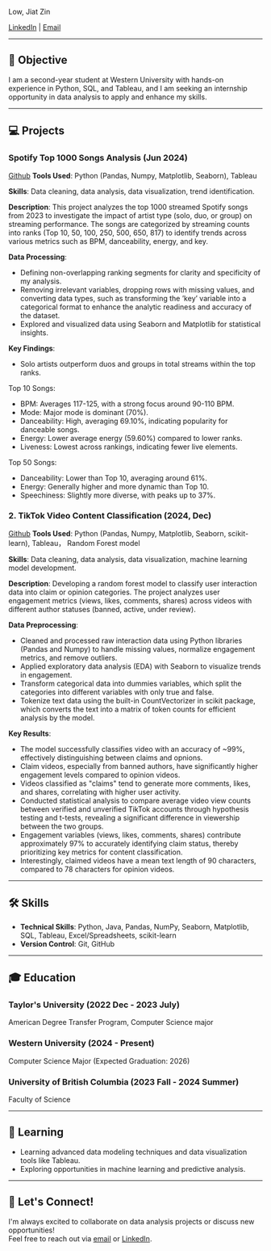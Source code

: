 Low, Jiat Zin

[LinkedIn](https://www.linkedin.com/in/jiatzin-low-9b832a290/) | [Email](mailto:lowjiatzzz@gmail.com)

---

## 🎯 Objective
I am a second-year student at Western University with hands-on experience in Python, SQL, and Tableau, and I am seeking an internship opportunity in data analysis to apply and enhance my skills.

---

## 💻 Projects

### Spotify Top 1000 Songs Analysis (Jun 2024)
[Github](https://github.com/low122/Spotify-music-trend)
**Tools Used**: Python (Pandas, Numpy, Matplotlib, Seaborn), Tableau 

**Skills**: Data cleaning, data analysis, data visualization, trend identification.

**Description**: This project analyzes the top 1000 streamed Spotify songs from 2023 to investigate the impact of artist type (solo, duo, or group) on streaming performance. The songs are categorized by streaming counts into ranks (Top 10, 50, 100, 250, 500, 650, 817) to identify trends across various metrics such as BPM, danceability, energy, and key.

**Data Processing**:  
- Defining non-overlapping ranking segments for clarity and specificity of my analysis.
- Removing irrelevant variables, dropping rows with missing values, and converting data types, such as
transforming the ’key’ variable into a categorical format to enhance the analytic readiness and accuracy
of the dataset.
- Explored and visualized data using Seaborn and Matplotlib for statistical insights.

**Key Findings**:  
- Solo artists outperform duos and groups in total streams within the top ranks.

Top 10 Songs:
 - BPM: Averages 117-125, with a strong focus around 90-110 BPM.
 - Mode: Major mode is dominant (70%).
 - Danceability: High, averaging 69.10%, indicating popularity for danceable songs.
 - Energy: Lower average energy (59.60%) compared to lower ranks.
 - Liveness: Lowest across rankings, indicating fewer live elements.

Top 50 Songs:
 - Danceability: Lower than Top 10, averaging around 61%.
 - Energy: Generally higher and more dynamic than Top 10.
 - Speechiness: Slightly more diverse, with peaks up to 37%.

### 2. **TikTok Video Content Classification (2024, Dec)**
 [Github](https://github.com/low122/Spotify-music-trend)
**Tools Used**: Python (Pandas, Numpy, Matplotlib, Seaborn, scikit-learn), Tableau， Random Forest model

**Skills**: Data cleaning, data analysis, data visualization, machine learning model development.

**Description**: Developing a random forest model to classify user interaction data into claim or opinion categories. The project analyzes user engagement metrics (views, likes, comments, shares) across videos with different author statuses (banned, active, under review).

**Data Preprocessing**:
- Cleaned and processed raw interaction data using Python libraries (Pandas and Numpy) to handle missing values, normalize engagement metrics, and remove outliers.
- Applied exploratory data analysis (EDA) with Seaborn to visualize trends in engagement.
- Transform categorical data into dummies variables, which split the categories into different variables with only true and false.
- Tokenize text data using the built-in CountVectorizer in scikit package, which converts the text into a matrix of token counts for efficient analysis by the model.

**Key Results**:
- The model successfully classifies video with an accuracy of ~99%, effectively distinguishing between claims and opnions.
- Claim videos, especially from banned authors, have significantly higher engagement levels compared to opinion videos.
- Videos classified as "claims" tend to generate more comments, likes, and shares, correlating with higher user activity.
- Conducted statistical analysis to compare average video view counts between verified and unverified TikTok accounts through hypothesis testing and t-tests, revealing a significant difference in viewership between the two groups.
- Engagement variables (views, likes, comments, shares) contribute approximately 97% to accurately identifying claim status, thereby prioritizing key metrics for content classification.
- Interestingly, claimed videos have a mean text length of 90 characters, compared to 78 characters for opinion videos.

---

## 🛠️ Skills
- **Technical Skills**: Python, Java, Pandas, NumPy, Seaborn, Matplotlib, SQL, Tableau, Excel/Spreadsheets, scikit-learn
- **Version Control**: Git, GitHub

---
## 🎓 Education

### Taylor's University (2022 Dec - 2023 July)
American Degree Transfer Program, Computer Science major

### Western University (2024 - Present)
Computer Science Major (Expected Graduation: 2026) 

### University of British Columbia (2023 Fall - 2024 Summer)
Faculty of Science

---

## 🌱 Learning
- Learning advanced data modeling techniques and data visualization tools like Tableau.
- Exploring opportunities in machine learning and predictive analysis.

---

## 🤝 Let's Connect!
I'm always excited to collaborate on data analysis projects or discuss new opportunities!  
Feel free to reach out via [email](mailto:lowjiatzzz@gmail.com) or [LinkedIn](https://www.linkedin.com/in/jiatzin-low-9b832a290/).
